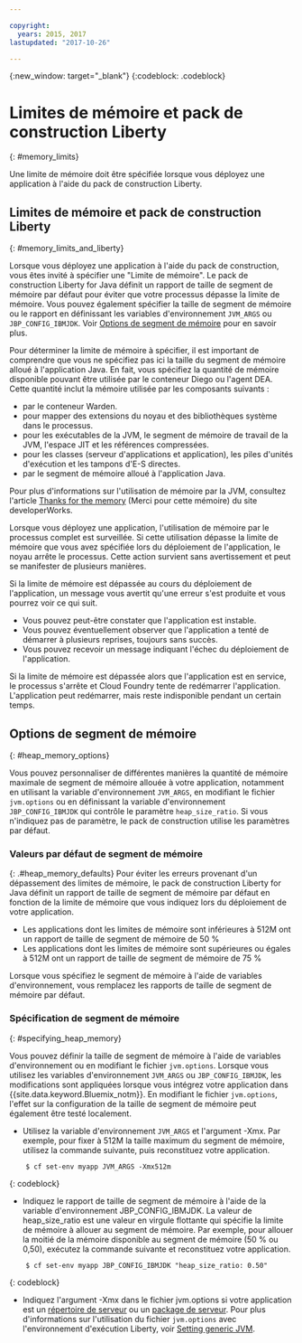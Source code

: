 ```yaml
---

copyright:
  years: 2015, 2017
lastupdated: "2017-10-26"

---
```


{:new_window: target="_blank"}
{:codeblock: .codeblock}

# Limites de mémoire et pack de construction Liberty
{: #memory_limits}

Une limite de mémoire doit être spécifiée lorsque vous déployez une application à l'aide du pack de construction Liberty.

## Limites de mémoire et pack de construction Liberty
{: #memory_limits_and_liberty}


Lorsque vous déployez une application à l'aide du pack de construction, vous êtes invité à spécifier une "Limite de mémoire". Le pack de construction Liberty for Java définit un rapport de taille de segment de mémoire par défaut pour éviter que votre processus dépasse la limite de mémoire. Vous pouvez également spécifier la taille de segment de mémoire ou le rapport en définissant les variables d'environnement `JVM_ARGS` ou `JBP_CONFIG_IBMJDK`. Voir [Options de segment de mémoire](#heap_memory_options) pour en savoir plus.

Pour déterminer la limite de mémoire à spécifier, il est important de comprendre que vous ne spécifiez pas ici la taille du segment de mémoire alloué à l'application Java. En fait, vous spécifiez la quantité de mémoire disponible pouvant être utilisée par le conteneur Diego ou l'agent DEA. Cette quantité inclut la mémoire utilisée par les composants suivants :

* par le conteneur Warden.
* pour mapper des extensions du noyau et des bibliothèques système dans le processus.
* pour les exécutables de la JVM, le segment de mémoire de travail de la JVM, l'espace JIT et les références compressées.
* pour les classes (serveur d'applications et application), les piles d'unités d'exécution et les tampons d'E-S directes.
* par le segment de mémoire alloué à l'application Java.

Pour plus d'informations sur l'utilisation de mémoire par la JVM, consultez l'article [Thanks for the memory](http://www.ibm.com/developerworks/library/j-nativememory-linux/) (Merci pour cette mémoire) du site developerWorks.

Lorsque vous déployez une application, l'utilisation de mémoire par le processus complet est surveillée. Si cette utilisation dépasse la limite de mémoire que vous avez spécifiée lors du déploiement de l'application, le noyau arrête le processus. Cette action survient sans avertissement et peut se manifester de plusieurs manières.

 Si la limite de mémoire est dépassée au cours du déploiement de l'application, un message vous avertit qu'une erreur s'est produite et vous pourrez voir ce qui suit.

  * Vous pouvez peut-être constater que l'application est instable.
  * Vous pouvez éventuellement observer que l'application a tenté de démarrer à plusieurs reprises, toujours sans succès.
  * Vous pouvez recevoir un message indiquant l'échec du déploiement de l'application.

Si la limite de mémoire est dépassée alors que l'application est en service, le processus s'arrête et Cloud Foundry tente de redémarrer l'application. L'application peut redémarrer, mais reste indisponible pendant un certain temps.

## Options de segment de mémoire
{: #heap_memory_options}

Vous pouvez personnaliser de différentes manières la quantité de mémoire maximale de segment de mémoire allouée à votre application, notamment en utilisant la variable d'environnement `JVM_ARGS`, en modifiant le fichier `jvm.options` ou en définissant la variable d'environnement `JBP_CONFIG_IBMJDK` qui contrôle le paramètre `heap_size_ratio`. Si vous n'indiquez pas de paramètre, le pack de construction utilise les paramètres par défaut.

### Valeurs par défaut de segment de mémoire
{: .#heap_memory_defaults}
Pour éviter les erreurs provenant d'un dépassement des limites de mémoire, le pack de construction Liberty for Java définit un rapport de taille de segment de mémoire par défaut en fonction de la limite de mémoire que vous indiquez lors du déploiement de votre application.

* Les applications dont les limites de mémoire sont inférieures à 512M ont un rapport de taille de segment de mémoire de 50 %
* Les applications dont les limites de mémoire sont supérieures ou égales à 512M ont un rapport de taille de segment de  mémoire de 75 %

Lorsque vous spécifiez le segment de mémoire à l'aide de variables d'environnement, vous remplacez les rapports de taille de segment de mémoire par défaut.

### Spécification de segment de mémoire
{: #specifying_heap_memory}

Vous pouvez définir la taille de segment de mémoire à l'aide de variables d'environnement ou en modifiant le fichier `jvm.options`. Lorsque vous utilisez les variables d'environnement `JVM_ARGS` ou
`JBP_CONFIG_IBMJDK`, les modifications sont appliquées lorsque vous
intégrez votre application dans {{site.data.keyword.Bluemix_notm}}. En modifiant le fichier `jvm.options`, l'effet sur la configuration de la taille de segment de mémoire peut également être testé localement.

* Utilisez la variable d'environnement `JVM_ARGS` et l'argument -Xmx. Par exemple, pour fixer à 512M la taille maximum du segment de mémoire, utilisez la commande suivante, puis reconstituez votre application.

```
    $ cf set-env myapp JVM_ARGS -Xmx512m
```
{: codeblock}

* Indiquez le rapport de taille de segment de mémoire à l'aide de la variable d'environnement JBP_CONFIG_IBMJDK.  La valeur de heap_size_ratio est une valeur en virgule flottante qui spécifie la limite de mémoire à allouer au segment de mémoire.  Par exemple, pour allouer la moitié de la mémoire disponible au segment de mémoire (50 % ou 0,50), exécutez la commande suivante et reconstituez votre application.

```
    $ cf set-env myapp JBP_CONFIG_IBMJDK "heap_size_ratio: 0.50"
```
{: codeblock}

* Indiquez l'argument -Xmx dans le fichier jvm.options si votre application est un [répertoire de serveur](optionsForPushing.html#server_directory) ou un [package de serveur](optionsForPushing.html#packaged_server). Pour plus d'informations sur l'utilisation du fichier `jvm.options` avec l'environnement d'exécution Liberty, voir [Setting generic JVM](http://www-01.ibm.com/support/docview.wss?uid=swg21596474).  
